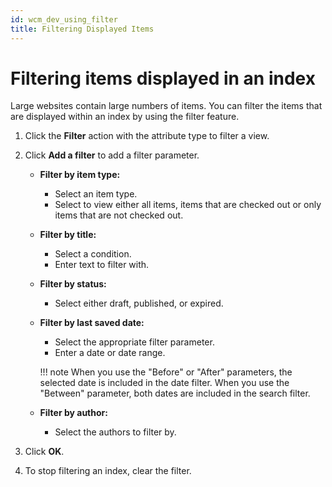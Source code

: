 ```yaml
---
id: wcm_dev_using_filter
title: Filtering Displayed Items
---
```


# Filtering items displayed in an index

Large websites contain large numbers of items. You can filter the items that are displayed within an index by using the filter feature.

1.  Click the **Filter** action with the attribute type to filter a view.

2.  Click **Add a filter** to add a filter parameter.

    -   **Filter by item type:**

        -   Select an item type.
        -   Select to view either all items, items that are checked out or only items that are not checked out.

    -   **Filter by title:**

        -   Select a condition.
        -   Enter text to filter with.

    -   **Filter by status:**

        -   Select either draft, published, or expired.

    -   **Filter by last saved date:**

        -   Select the appropriate filter parameter.
        -   Enter a date or date range.
        
        !!! note
            When you use the "Before" or "After" parameters, the selected date is included in the date filter. When you use the "Between" parameter, both dates are included in the search filter.

    -   **Filter by author:**

        -   Select the authors to filter by.

3.  Click **OK**.

4.  To stop filtering an index, clear the filter.


